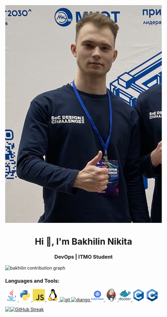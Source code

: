 <img src="bakhilin.jpg">
<h1 align="center">Hi 👋, I'm Bakhilin Nikita</h1>
<h3 align="center">DevOps | ITMO Student</h3>

<p align="left"> <img src="https://komarev.com/ghpvc/?username=bakhilin&label=Profile%20views&color=0e75b6&style=flat" alt="bakhilin contribution graph" /></p>

<h3 align="left">Languages and Tools:</h3>
<p align="left">
  <a href="https://www.java.com" target="_blank" rel="noreferrer"> <img src="https://raw.githubusercontent.com/devicons/devicon/master/icons/java/java-original.svg" alt="java" width="40" height="40"/> </a>
  <a href="https://www.python.org" target="_blank" rel="noreferrer"> <img src="https://raw.githubusercontent.com/devicons/devicon/master/icons/python/python-original.svg" alt="python" width="40" height="40"/> </a>
  <a href="https://developer.mozilla.org/en-US/docs/Web/JavaScript" target="_blank" rel="noreferrer"> <img src="https://raw.githubusercontent.com/devicons/devicon/master/icons/javascript/javascript-original.svg" alt="javascript" width="40" height="40"/> </a>  
  <a href="https://www.linux.org/" target="_blank" rel="noreferrer"> <img src="https://raw.githubusercontent.com/devicons/devicon/master/icons/linux/linux-original.svg" alt="linux" width="40" height="40"/> </a>
  <a href="https://git-scm.com/" target="_blank" rel="noreferrer"> <img src="https://www.vectorlogo.zone/logos/git-scm/git-scm-icon.svg" alt="git" width="40" height="40"/> </a>
  <a href="https://www.djangoproject.com/" target="_blank" rel="noreferrer"> <img src="https://cdn.worldvectorlogo.com/logos/django.svg" alt="django" width="40" height="40"/> </a> 
  <a href=""> <img src="https://github.com/devicons/devicon/blob/master/icons/kubernetes/kubernetes-plain-wordmark.svg" alt="k8s" title="k8s" width="40" height="40" /> </a>
  <a href="">  <img src="https://github.com/devicons/devicon/blob/master/icons/jenkins/jenkins-original.svg" alt="jenkins" title="jenkins" width="40" height="40" />  </a>
  <a href="">  <img src="https://github.com/devicons/devicon/blob/master/icons/docker/docker-original-wordmark.svg"  alt="docker" title="docker" width="40" height="40" /> </a>
  <a href="">   <img src="https://github.com/devicons/devicon/blob/master/icons/c/c-original.svg" title="c" alt="c" width="40" height="40"/></a>
  <a href=""> <img src="https://github.com/devicons/devicon/blob/master/icons/cplusplus/cplusplus-original.svg" title="cpp" alt="cpp" width="40" height="40"/></a>
</p>
<p align="left"> <img align="left" src="http://github-profile-summary-cards.vercel.app/api/cards/profile-details?username=bakhilin&theme=tokyonight"/></p>


[![GitHub Streak](https://github-readme-streak-stats.herokuapp.com?user=bakhilin&theme=tokyonight&hide_border=true&card_width=700)](https://git.io/streak-stats)
